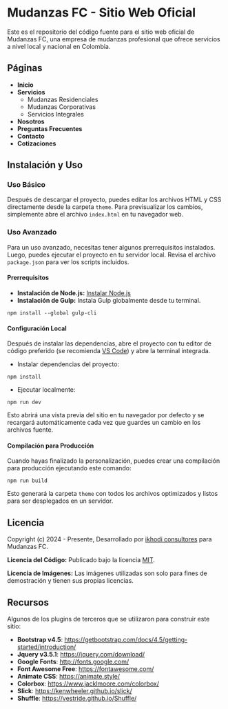 # Mudanzas FC - Sitio Web Oficial

Este es el repositorio del código fuente para el sitio web oficial de Mudanzas FC, una empresa de mudanzas profesional que ofrece servicios a nivel local y nacional en Colombia.

## Páginas

*   **Inicio**
*   **Servicios**
    *   Mudanzas Residenciales
    *   Mudanzas Corporativas
    *   Servicios Integrales
*   **Nosotros**
*   **Preguntas Frecuentes**
*   **Contacto**
*   **Cotizaciones**

<!-- download -->
## Instalación y Uso

### Uso Básico

Después de descargar el proyecto, puedes editar los archivos HTML y CSS directamente desde la carpeta `theme`. Para previsualizar los cambios, simplemente abre el archivo `index.html` en tu navegador web.

### Uso Avanzado

Para un uso avanzado, necesitas tener algunos prerrequisitos instalados. Luego, puedes ejecutar el proyecto en tu servidor local. Revisa el archivo `package.json` para ver los scripts incluidos.

#### Prerrequisitos

*   **Instalación de Node.js:** [Instalar Node.js](https://nodejs.org/en/download/)
*   **Instalación de Gulp:** Instala Gulp globalmente desde tu terminal.

```
npm install --global gulp-cli
```

#### Configuración Local

Después de instalar las dependencias, abre el proyecto con tu editor de código preferido (se recomienda [VS Code](https://code.visualstudio.com/)) y abre la terminal integrada.

*   Instalar dependencias del proyecto:

```
npm install
```

*   Ejecutar localmente:

```
npm run dev
```

Esto abrirá una vista previa del sitio en tu navegador por defecto y se recargará automáticamente cada vez que guardes un cambio en los archivos fuente.

#### Compilación para Producción

Cuando hayas finalizado la personalización, puedes crear una compilación para producción ejecutando este comando:

```
npm run build
```

Esto generará la carpeta `theme` con todos los archivos optimizados y listos para ser desplegados en un servidor.

<!-- licence -->
## Licencia

Copyright (c) 2024 - Presente, Desarrollado por [ikhodi consultores](https://Ikhodic.com) para Mudanzas FC.

**Licencia del Código:** Publicado bajo la licencia [MIT](https://github.com/themefisher/constra/blob/main/LICENSE).

**Licencia de Imágenes:** Las imágenes utilizadas son solo para fines de demostración y tienen sus propias licencias.

<!-- resources -->
## Recursos

Algunos de los plugins de terceros que se utilizaron para construir este sitio:

*   **Bootstrap v4.5**: <https://getbootstrap.com/docs/4.5/getting-started/introduction/>
*   **Jquery v3.5.1**: <https://jquery.com/download/>
*   **Google Fonts**: <http://fonts.google.com/>
*   **Font Awesome Free**: <https://fontawesome.com/>
*   **Animate CSS**: <https://animate.style/>
*   **Colorbox**: <https://www.jacklmoore.com/colorbox/>
*   **Slick**: <https://kenwheeler.github.io/slick/>
*   **Shuffle**: <https://vestride.github.io/Shuffle/>
